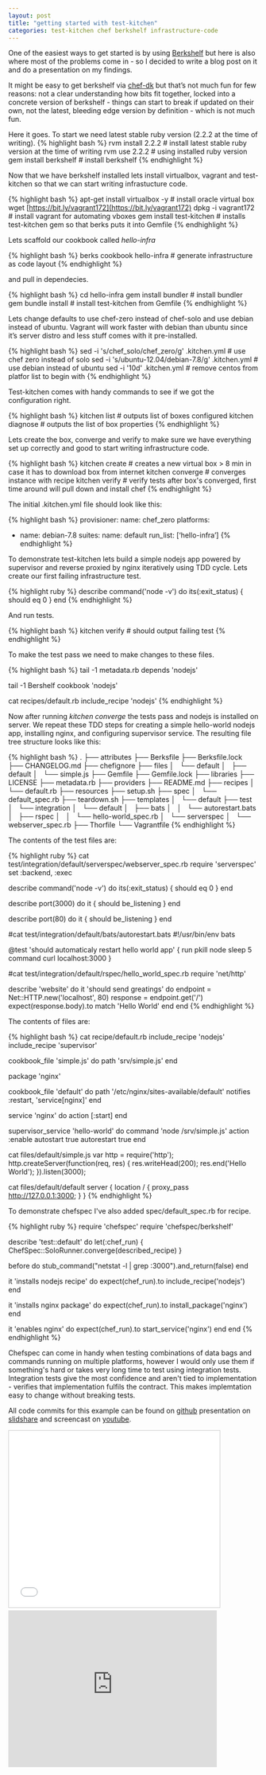 ```yaml
---
layout: post
title: "getting started with test-kitchen"
categories: test-kitchen chef berkshelf infrastructure-code
---
```


One of the easiest ways to get started is by using [Berkshelf](http://berkshelf.com/) but here is also where most of the problems come in - so I decided to write a blog post on it and do a presentation on my findings.

It might be easy to get berkshelf via [chef-dk](https://downloads.chef.io/chef-dk/) but that’s not much fun for few reasons: not a clear understanding how bits fit together, locked into a concrete version of berkshelf - things can start to break if updated on their own, not the latest, bleeding edge version by definition - which is not much fun.

Here it goes. To start we need latest stable ruby version (2.2.2 at the time of writing).
{% highlight bash %}
rvm install 2.2.2 # install latest stable ruby version at the time of writing
rvm use 2.2.2 # using installed ruby version
gem install berkshelf # install berkshelf
{% endhighlight %}

Now that we have berkshelf installed lets install virtualbox, vagrant and test-kitchen so that we can start writing infrastucture code.

{% highlight bash %}
apt-get install virtualbox -y # install oracle virtual box
wget [https://bit.ly/vagrant172](https://bit.ly/vagrant172)
dpkg -i vagrant172 # install vagrant for automating vboxes
gem install test-kitchen # installs test-kitchen gem so that berks puts it into Gemfile
{% endhighlight %}

Lets scaffold our cookbook called _hello-infra_

{% highlight bash %}
berks cookbook hello-infra # generate infrastructure as code layout
{% endhighlight %}

and pull in dependecies.

{% highlight bash %}
cd hello-infra
gem install bundler # install bundler gem
bundle install # install test-kitchen from Gemfile
{% endhighlight %}

Lets change defaults to use chef-zero instead of chef-solo and use debian instead of ubuntu. Vagrant will work faster with debian than ubuntu since it’s server distro and less stuff comes with it pre-installed.

{% highlight bash %}
sed -i 's/chef_solo/chef_zero/g' .kitchen.yml # use chef zero instead of solo
sed -i 's/ubuntu-12.04/debian-7.8/g' .kitchen.yml # use debian instead of ubuntu
sed -i '10d' .kitchen.yml # remove centos from platfor list to begin with
{% endhighlight %}

Test-kitchen comes with handy commands to see if we got the configuration right.

{% highlight bash %}
kitchen list # outputs list of boxes configured
kitchen diagnose # outputs the list of box properties
{% endhighlight %}

Lets create the box, converge and verify to make sure we have everything set up correctly and good to start writing infrastructure code.

{% highlight bash %}
kitchen create # creates a new virtual box > 8 min in case it has to download box from internet
kitchen converge # converges instance with recipe
kitchen verify # verify tests after box's converged, first time around will pull down and install chef
{% endhighlight %}

The initial .kitchen.yml file should look like this:

{% highlight bash %}
provisioner:
name: chef_zero
platforms:
- name: debian-7.8
suites:
name: default
run_list: [‘hello-infra’]
{% endhighlight %}

To demonstrate test-kitchen lets build a simple nodejs app powered by supervisor and reverse proxied by nginx iteratively using TDD cycle. Lets create our first failing infrastructure test.

{% highlight ruby %}
describe command('node -v') do
  its(:exit_status) { should eq 0 }
end
{% endhighlight %}

And run tests.

{% highlight bash %}
kitchen verify # should output failing test
{% endhighlight %}

To make the test pass we need to make changes to these files.

{% highlight bash %}
tail -1 metadata.rb
depends 'nodejs'

tail -1 Bershelf 
cookbook 'nodejs'

cat recipes/default.rb
include_recipe 'nodejs'
{% endhighlight %}

Now after running _kitchen converge_ the tests pass and nodejs is installed on server. We repeat these TDD steps for creating a simple hello-world nodejs app, installing nginx, and configuring supervisor service. The resulting file tree structure looks like this:

{% highlight bash %}
.
├── attributes
├── Berksfile
├── Berksfile.lock
├── CHANGELOG.md
├── chefignore
├── files
│   └── default
│       ├── default
│       └── simple.js
├── Gemfile
├── Gemfile.lock
├── libraries
├── LICENSE
├── metadata.rb
├── providers
├── README.md
├── recipes
│   └── default.rb
├── resources
├── setup.sh
├── spec
│   └── default_spec.rb
├── teardown.sh
├── templates
│   └── default
├── test
│   └── integration
│       └── default
│           ├── bats
│           │   └── autorestart.bats
│           ├── rspec
│           │   └── hello-world_spec.rb
│           └── serverspec
│               └── webserver_spec.rb
├── Thorfile
└── Vagrantfile
{% endhighlight %}

The contents of the test files are:

{% highlight ruby %}
cat test/integration/default/serverspec/webserver_spec.rb
require 'serverspec'
set :backend, :exec

describe command('node -v') do
  its(:exit_status) { should eq 0 }
end

describe port(3000) do
  it { should be_listening }
end

describe port(80) do
  it { should be_listening }
end

#cat test/integration/default/bats/autorestart.bats
#!/usr/bin/env bats

@test 'should automaticaly restart hello world app' {
  run pkill node
    sleep 5
    command curl localhost:3000
}

#cat test/integration/default/rspec/hello_world_spec.rb
require 'net/http'

describe 'website' do
  it 'should send greatings' do
    endpoint = Net::HTTP.new('localhost', 80)
    response = endpoint.get('/')
    expect(response.body).to match 'Hello World'
  end
end
{% endhighlight %}

The contents of files are:

{% highlight bash %}
cat recipe/default.rb
include_recipe 'nodejs'
include_recipe 'supervisor'

cookbook_file 'simple.js' do
  path 'srv/simple.js'
end

package 'nginx'

cookbook_file 'default' do
  path '/etc/nginx/sites-available/default'
  notifies :restart, 'service[nginx]'
end

service 'nginx' do
  action [:start]
end

supervisor_service 'hello-world' do
  command 'node /srv/simple.js'
  action :enable
  autostart true
  autorestart true
end

cat files/default/simple.js
var http = require('http');
http.createServer(function(req, res) {
    res.writeHead(200);
    res.end('Hello World');
    }).listen(3000);

cat files/default/default
server {
  location / {
    proxy_pass http://127.0.0.1:3000;
  }
}
{% endhighlight %}

To demonstrate chefspec I've also added spec/default_spec.rb for recipe.

{% highlight ruby %}
require 'chefspec'
require 'chefspec/berkshelf'

describe 'test::default' do
  let(:chef_run) { ChefSpec::SoloRunner.converge(described_recipe) }

  before do
    stub_command("netstat -l | grep :3000").and_return(false)
  end

  it 'installs nodejs recipe' do
    expect(chef_run).to include_recipe('nodejs')
  end

  it 'installs nginx package' do
    expect(chef_run).to install_package('nginx')
  end

  it 'enables nginx' do
    expect(chef_run).to start_service('nginx')
  end
end
{% endhighlight %}

Chefspec can come in handy when testing combinations of data bags and commands running on multiple platforms, however I would only use them if something's hard or takes very long time to test using integration tests. Integration tests give the most confidence and aren't tied to implementation - verifies that implementation fulfils the contract. This makes implemtation easy to change without breaking tests.

All code commits for this example can be found on [github](https://github.com/uldissturms/test) presentation on [slidshare](http://www.slideshare.net/UldisSturms/testkitchen-keynote) and screencast on [youtube](https://www.youtube.com/watch?v=snZeEDKo9Pc).

<iframe src="//www.slideshare.net/slideshow/embed_code/key/yOFK2KpzSQ6nXf" width="425" height="355" frameborder="0" marginwidth="0" marginheight="0" scrolling="no" style="border:1px solid #CCC; border-width:1px; margin-bottom:5px; max-width: 100%;"> </iframe>

<iframe width="420" height="315" src="https://www.youtube.com/embed/snZeEDKo9Pc" frameborder="0"></iframe>
